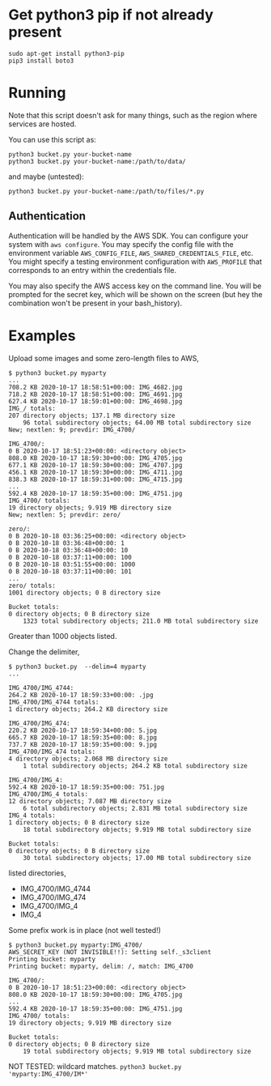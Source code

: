 

# Get python3 pip if not already present
```
sudo apt-get install python3-pip
pip3 install boto3
```


# Running
Note that this script doesn't ask for many things, such as the region where
services are hosted.

You can use this script as:
```
python3 bucket.py your-bucket-name
python3 bucket.py your-bucket-name:/path/to/data/
```
and maybe (untested):
```
python3 bucket.py your-bucket-name:/path/to/files/*.py
```

## Authentication
Authentication will be handled by the AWS SDK. You can configure your system
with `aws configure`. You may specify the config file with the environment
variable `AWS_CONFIG_FILE`, `AWS_SHARED_CREDENTIALS_FILE`, etc. You might
specify a testing environment configuration with `AWS_PROFILE` that
corresponds to an entry within the credentials file.

You may also specify the AWS access key on the command line. You will be
prompted for the secret key, which will be shown on the screen (but hey the
combination won't be present in your bash_history).

# Examples

Upload some images and some zero-length files to AWS,


```
$ python3 bucket.py myparty
...
708.2 KB 2020-10-17 18:58:51+00:00: IMG_4682.jpg
718.2 KB 2020-10-17 18:58:51+00:00: IMG_4691.jpg
627.4 KB 2020-10-17 18:59:01+00:00: IMG_4698.jpg
IMG_/ totals:
207 directory objects; 137.1 MB directory size
    96 total subdirectory objects; 64.00 MB total subdirectory size
New; nextlen: 9; prevdir: IMG_4700/

IMG_4700/:
0 B 2020-10-17 18:51:23+00:00: <directory object>
808.0 KB 2020-10-17 18:59:30+00:00: IMG_4705.jpg
677.1 KB 2020-10-17 18:59:30+00:00: IMG_4707.jpg
456.1 KB 2020-10-17 18:59:30+00:00: IMG_4711.jpg
838.3 KB 2020-10-17 18:59:31+00:00: IMG_4715.jpg
...
592.4 KB 2020-10-17 18:59:35+00:00: IMG_4751.jpg
IMG_4700/ totals:
19 directory objects; 9.919 MB directory size
New; nextlen: 5; prevdir: zero/

zero/:
0 B 2020-10-18 03:36:25+00:00: <directory object>
0 B 2020-10-18 03:36:48+00:00: 1
0 B 2020-10-18 03:36:48+00:00: 10
0 B 2020-10-18 03:37:11+00:00: 100
0 B 2020-10-18 03:51:55+00:00: 1000
0 B 2020-10-18 03:37:11+00:00: 101
...
zero/ totals:
1001 directory objects; 0 B directory size

Bucket totals:
0 directory objects; 0 B directory size
    1323 total subdirectory objects; 211.0 MB total subdirectory size
```

Greater than 1000 objects listed.

Change the delimiter,

```
$ python3 bucket.py  --delim=4 myparty
...

IMG_4700/IMG_4744:
264.2 KB 2020-10-17 18:59:33+00:00: .jpg
IMG_4700/IMG_4744 totals:
1 directory objects; 264.2 KB directory size

IMG_4700/IMG_474:
220.2 KB 2020-10-17 18:59:34+00:00: 5.jpg
665.7 KB 2020-10-17 18:59:35+00:00: 8.jpg
737.7 KB 2020-10-17 18:59:35+00:00: 9.jpg
IMG_4700/IMG_474 totals:
4 directory objects; 2.068 MB directory size
    1 total subdirectory objects; 264.2 KB total subdirectory size

IMG_4700/IMG_4:
592.4 KB 2020-10-17 18:59:35+00:00: 751.jpg
IMG_4700/IMG_4 totals:
12 directory objects; 7.087 MB directory size
    6 total subdirectory objects; 2.831 MB total subdirectory size
IMG_4 totals:
1 directory objects; 0 B directory size
    18 total subdirectory objects; 9.919 MB total subdirectory size

Bucket totals:
0 directory objects; 0 B directory size
    30 total subdirectory objects; 17.00 MB total subdirectory size
```
listed directories,
- IMG_4700/IMG_4744
- IMG_4700/IMG_474
- IMG_4700/IMG_4
- IMG_4


Some prefix work is in place (not well tested!)
```
$ python3 bucket.py myparty:IMG_4700/
AWS_SECRET_KEY (NOT INVISIBLE!!): Setting self._s3client
Printing bucket: myparty
Printing bucket: myparty, delim: /, match: IMG_4700

IMG_4700/:
0 B 2020-10-17 18:51:23+00:00: <directory object>
808.0 KB 2020-10-17 18:59:30+00:00: IMG_4705.jpg
...
592.4 KB 2020-10-17 18:59:35+00:00: IMG_4751.jpg
IMG_4700/ totals:
19 directory objects; 9.919 MB directory size

Bucket totals:
0 directory objects; 0 B directory size
    19 total subdirectory objects; 9.919 MB total subdirectory size
```

NOT TESTED:
wildcard matches. `python3 bucket.py 'myparty:IMG_4700/IM*'`

